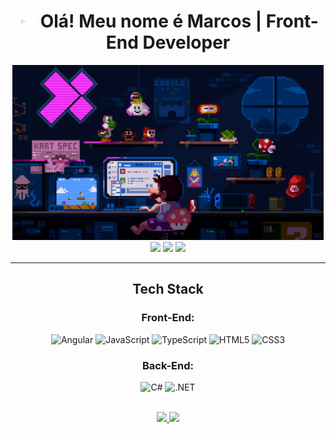 <h1 align="center"> <img src="./assets/arrowr.gif" height="20" alt="hand saying ola"width="30px" alt="hand_saying_ hi"> Olá! Meu nome é <strong>Marcos </strong>| Front-End Developer </h1>
<div align="center">
   <img height="280em" src="./assets/programario.gif"/>
</div>
<div align="center">
    <a href="https://www.linkedin.com/in/yomarcoslinss" target="_blank" ><img src="https://img.shields.io/badge/-LinkedIn-%230077B5.svg?style=for-the-badge&logo=linkedin&logoColor=white" target="_blank"></img></a>
    <a href="https://www.instagram.com/yomarcoslinss/" target="_blank" ><img src="https://img.shields.io/badge/Instagram-%23E4405F.svg?style=for-the-badge&logo=Instagram&logoColor=white" target="_blank"></img></a>
    <a href="mailto:vinicius.gzm0@gmail.com" target="_blank" ><img src="https://img.shields.io/badge/Gmail-D14836?style=for-the-badge&logo=gmail&logoColor=white" target="_blank"></img></a>
</div>
<hr>
<!-- <div>
    <p>Espaço para uma breve descrição...</p>
</div> -->


<div align="center">

## Tech Stack
### Front-End:
![Angular](https://img.shields.io/static/v1?label=&message=Angular&color=152136&logo=Angular&logoColor=DD0031)
![JavaScript](https://img.shields.io/static/v1?label=&message=JavaScript&color=152136&logo=JavaScript&logoColor=F7DF1E)
![TypeScript](https://img.shields.io/static/v1?label=&message=JavaScript&color=152136&logo=JavaScript&logoColor=F7DF1E)
![HTML5](https://img.shields.io/badge/html5-%23E34F26.svg?style=for-the-badge&logo=html5&logoColor=white)
![CSS3](https://img.shields.io/badge/css3-%231572B6.svg?style=for-the-badge&logo=css3&logoColor=white)

### Back-End:
![C#](https://img.shields.io/static/v1?label=&message=C%23&color=152136&logo=CSHARP)
![.NET](https://img.shields.io/static/v1?label=&message=.NET&color=152136&logo=dotnet)
</div>

<br>

<div align="center">
  <a href="https://github.com/yomarcoslinss">
  <img height="140em" src="https://github-readme-stats.vercel.app/api?username=yomarcoslinss&show_icons=true&theme=dracula&include_all_commits=true&count_private=true"/>
  <img height="140em" src="https://github-readme-stats.vercel.app/api/top-langs/?username=yomarcoslinss&layout=compact&langs_count=7&theme=dracula"/>
</div>
